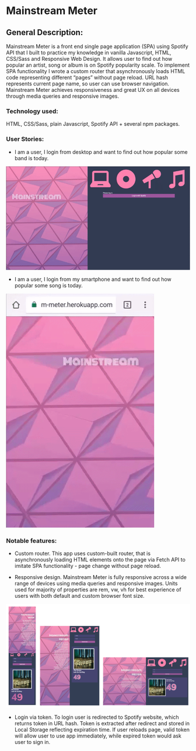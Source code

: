 # Mainstream Meter

## General Description:
Mainstream Meter is a front end single page application (SPA) using Spotify API that I built to practice my knowledge in vanilla Javascript, HTML, CSS/Sass and Responsive Web Design. It allows user to find out how popular an artist, song or album is on Spotify popularity scale. To implement SPA functionality I wrote a custom router that asynchronously loads HTML code  representing different “pages” without page reload. URL hash represents current page name, so user can use browser navigation. Mainstream Meter achieves responsiveness and great UX on all devices through media queries and responsive images. 

### Technology used:
HTML, CSS/Sass, plain Javascript, Spotify API + several npm packages.

### User Stories:
* I am a user, I login from desktop and want to find out how popular some band is today. 

![Desktop use case](gitimages/pc.gif)

* I am a user, I login from my smartphone and want to find out how popular some song is today.

![Desktop use case](gitimages/phone.gif)

### Notable features:
* Custom router. This app uses custom-built router, that is asynchronously loading HTML elements onto the page via Fetch API to imitate SPA functionality - page change without page reload. 

* Responsive design. Mainstream Meter is fully responsive across a wide range of devices using media queries and responsive images. Units used for majority of properties are rem, vw, vh for best experience of users with both default and custom browser font size. 

![Desktop use case](gitimages/res.jpg)

* Login via token. To login user is redirected to Spotify website, which returns token in URL hash. Token is extracted after redirect and stored in Local Storage reflecting expiration time. If user reloads page, valid token will allow user to use app immediately, while expired token would ask user to sign in. 


